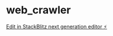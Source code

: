 # web_crawler

[Edit in StackBlitz next generation editor ⚡️](https://stackblitz.com/~/github.com/nanotehs001/web_crawler)
